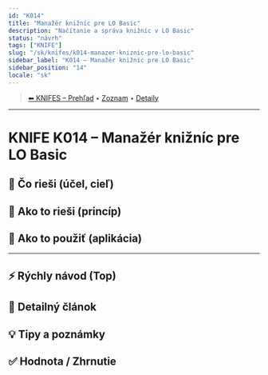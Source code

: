 ```yaml
---
id: "K014"
title: "Manažér knižníc pre LO Basic"
description: "Načítanie a správa knižníc v LO Basic"
status: "návrh"
tags: ["KNIFE"]
slug: "/sk/knifes/k014-manazer-kniznic-pre-lo-basic"
sidebar_label: "K014 – Manažér knižníc pre LO Basic"
sidebar_position: "14"
locale: "sk"
---
```

<!-- body:start -->

<!-- nav:knifes -->
> [⬅ KNIFES – Prehľad](../KNIFEsOverview.md) • [Zoznam](../KNIFE_Overview_List.md) • [Detaily](../KNIFE_Overview_Details.md)
---
# KNIFE K014 – Manažér knižníc pre LO Basic

## 🎯 Čo rieši (účel, cieľ)

## 🧩 Ako to rieši (princíp)

## 🧪 Ako to použiť (aplikácia)

---

## ⚡ Rýchly návod (Top)

## 📜 Detailný článok

## 💡 Tipy a poznámky

## ✅ Hodnota / Zhrnutie
